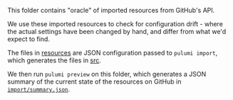 This folder contains "oracle" of imported resources from GitHub's API.

We use these imported resources to check for configuration drift - where the actual settings have been changed by hand, and differ from what we'd expect to find.

The files in [resources](./resources) are JSON configuration passed to `pulumi import`, which generates the files in [src](./src).

We then run `pulumi preview` on this folder, which generates a JSON summary of the current state of the resources on GitHub in [`import/summary.json`](./summary.json).
